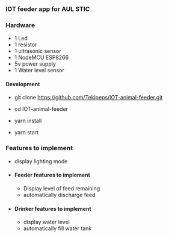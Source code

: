 ### IOT feeder app for AUL STIC

### Hardware

- 1 Led
- 1 resistor
- 1 ultrasonic sensor
- 1 NodeMCU ESP8266
- 5v power supply
- 1 Water level sensor

#### Development

- git clone https://github.com/Tekipeps/IOT-animal-feeder.git

- cd IOT-animal-feeder

- yarn install

- yarn start

### Features to implement

- display lighting mode
- #### Feeder features to implement

  - Display level of feed remaining
  - automatically discharge feed

- #### Drinker features to implement
  - display water level
  - automatically fill water tank
